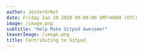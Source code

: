 ```yaml
---
author: JesterOrNot
date: Friday Jan 10 2020 09:00:00 GMT+0000 (UTC)
image: /image.png
subtitle: "Help Make Gitpod Awesome!"
teaserImage: /image.png
title: Contributing to Gitpod
---
```


